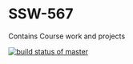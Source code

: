 # SSW-567
Contains Course work and projects

[![build status of master](https://travis-ci.org/starkworld/SSW-567.svg?branch=main)](https://travis-ci.org/starkworld/SSW-567)

